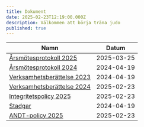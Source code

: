 ```yaml
---
title: Dokument
date: 2025-02-23T12:19:00.000Z
description: Välkommen att börja träna judo
published: true
---
```


| Namn                                                                    | Datum      |
| ----------------------------------------------------------------------- | ---------- |
| [Årsmötesprotokoll 2025](/files/ÖBK_Årsmötesprotokoll_2025.pdf)         | 2025-03-25 |
| [Årsmötesprotokoll 2024](/files/ÖBK_Årsmötesprotokoll_2024.pdf)         | 2024-04-19 |
| [Verksamhetsberättelse 2023](/files/ÖBK_Verksamhetsberättelse_2023.pdf) | 2024-04-19 |
| [Verksamhetsberättelse 2024](/files/ÖBK_Verksamhetsberättelse_2024.pdf) | 2025-02-23 |
| [Integritetspolicy 2025](/files/ÖBK_Integritetspolicy_2025.pdf)         | 2025-02-23 |
| [Stadgar](/files/ÖBK_Stadgar_20240323.pdf)                              | 2024-04-19 |
| [ANDT-policy 2025](/files/ÖBK_andt_policy.pdf)                          | 2025-02-23 |
